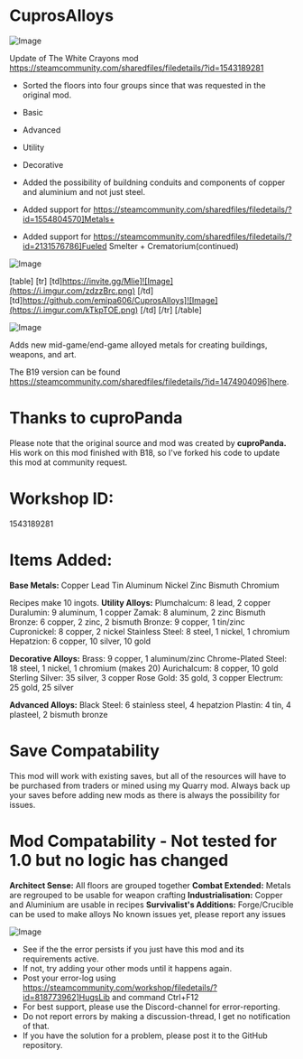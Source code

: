 # CuprosAlloys

![Image](https://i.imgur.com/WAEzk68.png)

Update of The White Crayons mod
https://steamcommunity.com/sharedfiles/filedetails/?id=1543189281

- Sorted the floors into four groups since that was requested in the original mod.


-  Basic
-  Advanced
-  Utility
-  Decorative



- Added the possibility of buildning conduits and components of copper and aluminium and not just steel.
- Added support for https://steamcommunity.com/sharedfiles/filedetails/?id=1554804570]Metals+
- Added support for https://steamcommunity.com/sharedfiles/filedetails/?id=2131576786]Fueled Smelter + Crematorium(continued)


![Image](https://i.imgur.com/7Gzt3Rg.png)


[table]
	[tr]
		[td]https://invite.gg/Mlie]![Image](https://i.imgur.com/zdzzBrc.png)
[/td]
		[td]https://github.com/emipa606/CuprosAlloys]![Image](https://i.imgur.com/kTkpTOE.png)
[/td]
	[/tr]
[/table]
	
![Image](https://i.imgur.com/NOW7jU1.png)


Adds new mid-game/end-game alloyed metals for creating buildings, weapons, and art.

The B19 version can be found https://steamcommunity.com/sharedfiles/filedetails/?id=1474904096]here.

# Thanks to cuproPanda

Please note that the original source and mod was created by **cuproPanda.** 
His work on this mod finished with B18, so I&apos;ve forked his code to update this mod at community request.

# Workshop ID:

1543189281

# Items Added:

**Base Metals:**
Copper
Lead
Tin
Aluminum
Nickel
Zinc
Bismuth
Chromium

Recipes make 10 ingots.
**Utility Alloys:**
Plumchalcum: 8 lead, 2 copper
Duralumin: 9 aluminum, 1 copper
Zamak: 8 aluminum, 2 zinc
Bismuth Bronze: 6 copper, 2 zinc, 2 bismuth
Bronze: 9 copper, 1 tin/zinc
Cupronickel: 8 copper, 2 nickel
Stainless Steel: 8 steel, 1 nickel, 1 chromium
Hepatzion: 6 copper, 10 silver, 10 gold

**Decorative Alloys:**
Brass: 9 copper, 1 aluminum/zinc
Chrome-Plated Steel: 18 steel, 1 nickel, 1 chromium (makes 20)
Aurichalcum: 8 copper, 10 gold
Sterling Silver: 35 silver, 3 copper
Rose Gold: 35 gold, 3 copper
Electrum: 25 gold, 25 silver

**Advanced Alloys:**
Black Steel: 6 stainless steel, 4 hepatzion
Plastin: 4 tin, 4 plasteel, 2 bismuth bronze

# Save Compatability

This mod will work with existing saves, but all of the resources will have to be purchased from traders or mined using my Quarry mod.
Always back up your saves before adding new mods as there is always the possibility for issues.

# Mod Compatability - Not tested for 1.0 but no logic has changed

**Architect Sense:** All floors are grouped together
**Combat Extended:** Metals are regrouped to be usable for weapon crafting
**Industrialisation:** Copper and Aluminium are usable in recipes
**Survivalist&apos;s Additions:** Forge/Crucible can be used to make alloys
No known issues yet, please report any issues



![Image](https://i.imgur.com/Rs6T6cr.png)



-  See if the the error persists if you just have this mod and its requirements active.
-  If not, try adding your other mods until it happens again.
-  Post your error-log using https://steamcommunity.com/workshop/filedetails/?id=818773962]HugsLib and command Ctrl+F12
-  For best support, please use the Discord-channel for error-reporting.
-  Do not report errors by making a discussion-thread, I get no notification of that.
-  If you have the solution for a problem, please post it to the GitHub repository.




